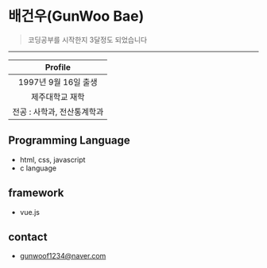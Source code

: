 # 배건우(GunWoo Bae)

> 코딩공부를 시작한지 3달정도 되었습니다
------------------------------------
|Profile|
|:-----:|
|1997년 9월 16일 출생|
|제주대학교 재학|
|전공 : 사학과, 전산통계학과|

## Programming Language

- html, css, javascript
- c language

## framework

- vue.js

## contact 

- gunwoof1234@naver.com


<!--
**gunwoof/gunwoof** is a ✨ _special_ ✨ repository because its `README.md` (this file) appears on your GitHub profile.

Here are some ideas to get you started:

- 🔭 I’m currently working on ...
- 🌱 I’m currently learning ...
- 👯 I’m looking to collaborate on ...
- 🤔 I’m looking for help with ...
- 💬 Ask me about ...
- 📫 How to reach me: ...
- 😄 Pronouns: ...
- ⚡ Fun fact: ...
-->
